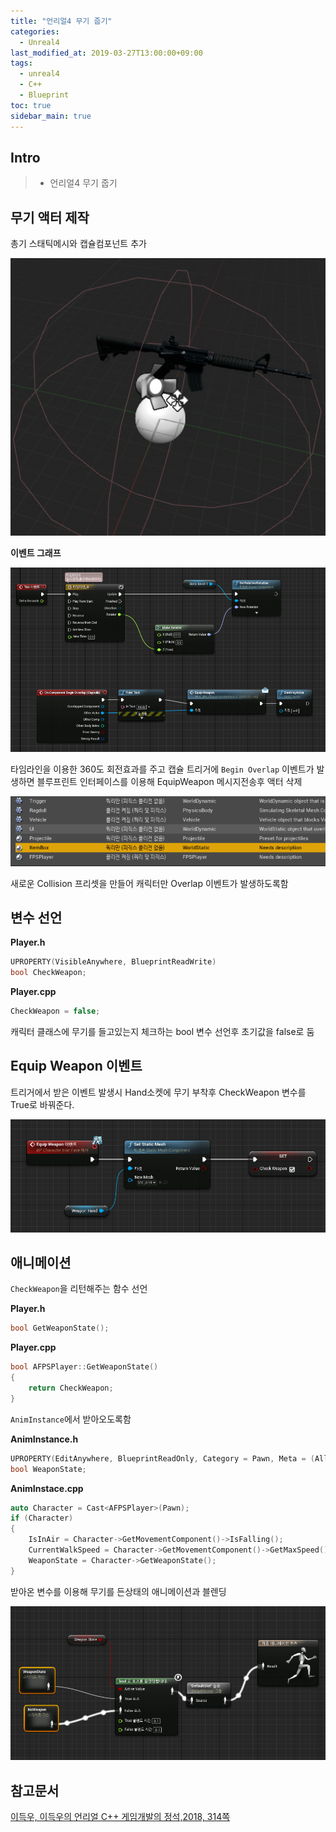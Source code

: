 ```yaml
---
title: "언리얼4 무기 줍기"
categories: 
  - Unreal4
last_modified_at: 2019-03-27T13:00:00+09:00
tags: 
  - unreal4 
  - C++
  - Blueprint
toc: true
sidebar_main: true
---
```


## Intro

> - 언리얼4 무기 줍기

## 무기 액터 제작

총기 스태틱메시와 캡슐컴포넌트 추가 

![1](https://github.com/lesslate/lesslate.github.io/blob/master/assets/img/Unreal/Getweapon/1.png?raw=true)

**이벤트 그래프**

![2](https://github.com/lesslate/lesslate.github.io/blob/master/assets/img/Unreal/Getweapon/2.png?raw=true)

타임라인을 이용한 360도 회전효과를 주고 캡슐 트리거에 `Begin Overlap` 이벤트가 발생하면 블루프린트 인터페이스를 이용해 EquipWeapon 메시지전송후 액터 삭제


![5](https://github.com/lesslate/lesslate.github.io/blob/master/assets/img/Unreal/Getweapon/5.png?raw=true)

새로운 Collision 프리셋을 만들어 캐릭터만 Overlap 이벤트가 발생하도록함

## 변수 선언

**Player.h**

```cpp
UPROPERTY(VisibleAnywhere, BlueprintReadWrite)
bool CheckWeapon;
```

**Player.cpp**

```cpp
CheckWeapon = false;
```

캐릭터 클래스에 무기를 들고있는지 체크하는 bool 변수 선언후 초기값을 false로 둠


## Equip Weapon 이벤트

트리거에서 받은 이벤트 발생시 Hand소켓에 무기 부착후 CheckWeapon 변수를 True로 바꿔준다.

![3](https://github.com/lesslate/lesslate.github.io/blob/master/assets/img/Unreal/Getweapon/3.png?raw=true)

## 애니메이션

`CheckWeapon`을 리턴해주는 함수 선언

**Player.h**

```cpp
bool GetWeaponState();
```

**Player.cpp**

```cpp
bool AFPSPlayer::GetWeaponState()
{
	return CheckWeapon;
}
```


`AnimInstance`에서 받아오도록함

**AnimInstance.h**
```cpp
UPROPERTY(EditAnywhere, BlueprintReadOnly, Category = Pawn, Meta = (AllowPrivateAccess = true))
bool WeaponState;
```

**AnimInstace.cpp**
	
```cpp
auto Character = Cast<AFPSPlayer>(Pawn);
if (Character)
{
    IsInAir = Character->GetMovementComponent()->IsFalling();
    CurrentWalkSpeed = Character->GetMovementComponent()->GetMaxSpeed();
    WeaponState = Character->GetWeaponState();
}

```

받아온 변수를 이용해 무기를 든상태의 애니메이션과 블렌딩

![4](https://github.com/lesslate/lesslate.github.io/blob/master/assets/img/Unreal/Getweapon/4.png?raw=true)


## 참고문서



[이득우, 이득우의 언리얼 C++ 게임개발의 정석,2018, 314쪽](http://acornpub.co.kr/book/unreal-c)

